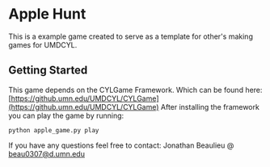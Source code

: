 # Apple Hunt
This is a example game created to serve as a template for other's making games for UMDCYL.
## Getting Started
This game depends on the CYLGame Framework. Which can be found here: [https://github.umn.edu/UMDCYL/CYLGame](https://github.umn.edu/UMDCYL/CYLGame)
After installing the framework you can play the game by running:
```
python apple_game.py play
```

If you have any questions feel free to contact: Jonathan Beaulieu @ <beau0307@d.umn.edu>
